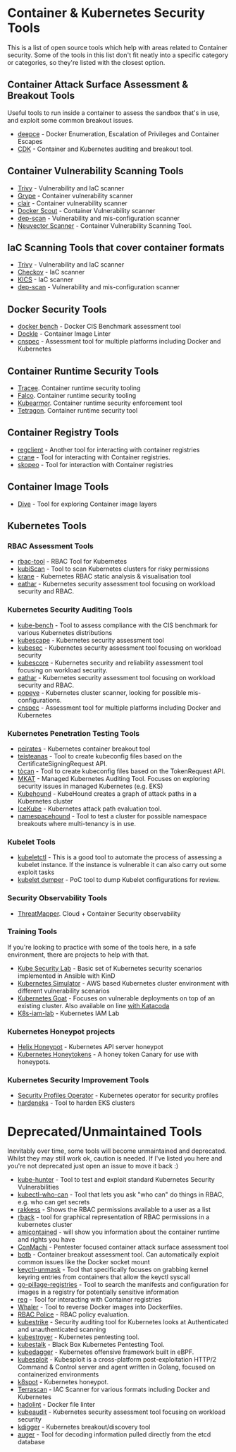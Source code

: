 # Container & Kubernetes Security Tools

This is a list of open source tools which help with areas related to Container security. Some of the tools in this list don't fit neatly into a specific category or categories, so they're listed with the closest option.

## Container Attack Surface Assessment & Breakout Tools

Useful tools to run inside a container to assess the sandbox that's in use, and exploit some common breakout issues.

* [deepce](https://github.com/stealthcopter/deepce) - Docker Enumeration, Escalation of Privileges and Container Escapes 
* [CDK](https://github.com/cdk-team/CDK) - Container and Kubernetes auditing and breakout tool.

## Container Vulnerability Scanning Tools

* [Trivy](https://github.com/aquasecurity/trivy) - Vulnerability and IaC scanner
* [Grype](https://github.com/anchore/grype) - Container vulnerability scanner
* [clair](https://github.com/quay/clair) - Container vulnerability scanner
* [Docker Scout](https://docs.docker.com/scout/) - Container Vulnerability scanner
* [dep-scan](https://github.com/AppThreat/dep-scan) - Vulnerability and mis-configuration scanner
* [Neuvector Scanner](https://github.com/neuvector/scanner) - Container Vulnerability Scanning Tool.

## IaC Scanning Tools that cover container formats

* [Trivy](https://github.com/aquasecurity/trivy) - Vulnerability and IaC scanner
* [Checkov](https://github.com/bridgecrewio/checkov) - IaC scanner
* [KICS](https://github.com/Checkmarx/kics) - IaC scanner
* [dep-scan](https://github.com/AppThreat/dep-scan) - Vulnerability and mis-configuration scanner


## Docker Security Tools

* [docker bench](https://github.com/docker/docker-bench-security) - Docker CIS Benchmark assessment tool
* [Dockle](https://github.com/goodwithtech/dockle) - Container Image Linter
* [cnspec](https://github.com/mondoohq/cnspec) - Assessment tool for multiple platforms including Docker and Kubernetes

## Container Runtime Security Tools

* [Tracee](https://github.com/aquasecurity/tracee). Container runtime security tooling
* [Falco](https://github.com/falcosecurity/falco). Container runtime security tooling
* [Kubearmor](https://github.com/kubearmor/KubeArmor). Container runtime security enforcement tool
* [Tetragon](https://github.com/cilium/tetragon). Container runtime security tool

## Container Registry Tools

* [regclient](https://github.com/regclient/regclient) - Another tool for interacting with container registries
* [crane](https://github.com/google/go-containerregistry) - Tool for interacting with Container registries.
* [skopeo](https://github.com/containers/skopeo) - Tool for interaction with Container registries


## Container Image Tools

* [Dive](https://github.com/wagoodman/dive) - Tool for exploring Container image layers

## Kubernetes Tools

### RBAC Assessment Tools

* [rbac-tool](https://github.com/alcideio/rbac-tool) - RBAC Tool for Kubernetes
* [kubiScan](https://github.com/cyberark/KubiScan) - Tool to scan Kubernetes clusters for risky permissions
* [krane](https://github.com/appvia/krane) - Kubernetes RBAC static analysis & visualisation tool
* [eathar](https://github.com/raesene/eathar) - Kubernetes security assessment tool focusing on workload security and RBAC.

### Kubernetes Security Auditing Tools

* [kube-bench](https://github.com/aquasecurity/kube-bench) - Tool to assess compliance with the CIS benchmark for various Kubernetes distributions
* [kubescape](https://github.com/armosec/kubescape) - Kubernetes security assessment tool
* [kubesec](https://github.com/controlplaneio/kubesec) - Kubernetes security assessment tool focusing on workload security
* [kubescore](https://github.com/zegl/kube-score) - Kubernetes security and reliability assessment tool focusing on workload security.
* [eathar](https://github.com/raesene/eathar) - Kubernetes security assessment tool focusing on workload security and RBAC.
* [popeye](https://github.com/derailed/popeye) - Kubernetes cluster scanner, looking for possible mis-configurations.
* [cnspec](https://github.com/mondoohq/cnspec) - Assessment tool for multiple platforms including Docker and Kubernetes


### Kubernetes Penetration Testing Tools

* [peirates](https://github.com/inguardians/peirates) - Kubernetes container breakout tool
* [teisteanas](https://github.com/raesene/teisteanas) - Tool to create kubeconfig files based on the CertificateSigningRequest API.
* [tòcan](https://github.com/raesene/tocan) - Tool to create kubeconfig files based on the TokenRequest API.
* [MKAT](https://github.com/DataDog/managed-kubernetes-auditing-toolkit/) - Managed Kubernetes Auditing Tool. Focuses on exploring security issues in managed Kubernetes (e.g. EKS)
* [Kubehound](https://kubehound.io/) - KubeHound creates a graph of attack paths in a Kubernetes cluster
* [IceKube](https://github.com/WithSecureLabs/IceKube) - Kubernetes attack path evaluation tool.
* [namespacehound](https://github.com/wiz-sec-public/namespacehound/) - Tool to test a cluster for possible namespace breakouts where multi-tenancy is in use.

### Kubelet Tools

* [kubeletctl](https://github.com/cyberark/kubeletctl) - This is a good tool to automate the process of assessing a kubelet instance. If the instance is vulnerable it can also carry out some exploit tasks
* [kubelet dumper](https://github.com/raesene/kubelet_dumper) - PoC tool to dump Kubelet configurations for review.

### Security Observability Tools

* [ThreatMapper](https://github.com/deepfence/ThreatMapper). Cloud + Container Security observability

### Training Tools

If you're looking to practice with some of the tools here, in a safe environment, there are projects to help with that.

* [Kube Security Lab](https://github.com/raesene/kube_security_lab) - Basic set of Kubernetes security scenarios implemented in Ansible with KinD
* [Kubernetes Simulator](https://github.com/kubernetes-simulator/simulator) - AWS based Kubernetes cluster environment with different vulnerability scenarios
* [Kubernetes Goat](https://github.com/madhuakula/kubernetes-goat) - Focuses on vulnerable deployments on top of an existing cluster. Also available on line [with Katacoda](https://katacoda.com/madhuakula/scenarios/kubernetes-goat)
* [K8s-iam-lab](https://github.com/TremoloSecurity/k8s-idm-lab) - Kubernetes IAM Lab

### Kubernetes Honeypot projects

* [Helix Honeypot](https://github.com/Zeerg/helix-honeypot) - Kubernetes API server honeypot
* [Kubernetes Honeytokens](https://blog.thinkst.com/2021/11/a-kubeconfig-canarytoken.html) - A honey token Canary for use with honeypots.

### Kubernetes Security Improvement Tools

* [Security Profiles Operator](https://github.com/kubernetes-sigs/security-profiles-operator) - Kubernetes operator for security profiles
* [hardeneks](https://github.com/aws-samples/hardeneks) - Tool to harden EKS clusters

# Deprecated/Unmaintained Tools

Inevitably over time, some tools will become unmaintained and deprecated. Whilst they may still work ok, caution is needed. If I've listed you here and you're not deprecated just open an issue to move it back :)

* [kube-hunter](https://github.com/aquasecurity/kube-hunter) - Tool to test and exploit standard Kubernetes Security Vulnerabilities
* [kubectl-who-can](https://github.com/aquasecurity/kubectl-who-can) - Tool that lets you ask "who can" do things in RBAC, e.g. who can get secrets
* [rakkess](https://github.com/corneliusweig/rakkess) - Shows the RBAC permissions available to a user as a list
* [rback](https://github.com/team-soteria/rback) - tool for graphical representation of RBAC permissions in a kubernetes cluster
* [amicontained](https://github.com/genuinetools/amicontained) -  will show you information about the container runtime and rights you have
* [ConMachi](https://github.com/nccgroup/ConMachi/) - Pentester focused container attack surface assessment tool
* [botb](https://github.com/brompwnie/botb) - Container breakout assessment tool. Can automatically exploit common issues like the Docker socket mount
* [keyctl-unmask](https://github.com/antitree/keyctl-unmask) - Tool that specifically focuses on grabbing kernel keyring entries from containers that allow the keyctl syscall
* [go-pillage-registries](https://github.com/nccgroup/go-pillage-registries) - Tool to search the manifests and configuration for images in a registry for potentially sensitive information
* [reg](https://github.com/genuinetools/reg) - Tool for interacting with Container registries
* [Whaler](https://github.com/P3GLEG/Whaler) - Tool to reverse Docker images into Dockerfiles.
* [RBAC Police](https://github.com/PaloAltoNetworks/rbac-police) - RBAC policy evaluation.
* [kubestrike](https://github.com/vchinnipilli/kubestrike) - Security auditing tool for Kubernetes looks at Authenticated and unauthenticated scanning
* [kubestroyer](https://github.com/Rolix44/Kubestroyer) - Kubernetes pentesting tool.
* [kubestalk](https://github.com/redhuntlabs/kubestalk) - Black Box Kubernetes Pentesting Tool.
* [kubedagger](https://github.com/yasindce1998/KubeDagger) - Kubernetes offensive framework built in eBPF.
* [kubesploit](https://github.com/cyberark/kubesploit) - Kubesploit is a cross-platform post-exploitation HTTP/2 Command & Control server and agent written in Golang, focused on containerized environments
* [k8spot](https://github.com/Maddosaurus/k8spot) - Kubernetes honeypot.
* [Terrascan](https://github.com/tenable/terrascan) - IAC Scanner for various formats including Docker and Kubernetes
* [hadolint](https://github.com/hadolint/hadolint) - Docker file linter
* [kubeaudit](https://github.com/Shopify/kubeaudit) - Kubernetes security assessment tool focusing on workload security
* [kdigger](https://github.com/quarkslab/kdigger) - Kubernetes breakout/discovery tool
* [auger](https://github.com/jpbetz/auger) - Tool for decoding information pulled directly from the etcd database
